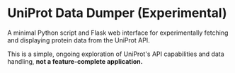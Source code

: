# UniProt Data Dumper (Experimental)

A minimal Python script and Flask web interface for experimentally fetching and displaying protein data from the UniProt API.

This is a simple, ongoing exploration of UniProt's API capabilities and data handling, **not a feature-complete application.**
